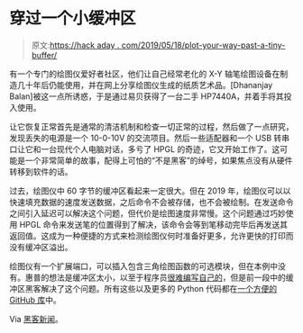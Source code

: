 # 穿过一个小缓冲区

> 原文:[https://hack aday . com/2019/05/18/plot-your-way-past-a-tiny-buffer/](https://hackaday.com/2019/05/18/plot-your-way-past-a-tiny-buffer/)

有一个专门的绘图仪爱好者社区，他们让自己经常老化的 X-Y 轴笔绘图设备在制造几十年后仍能使用，并在网上分享绘图仪生成的纸质艺术品。[Dhananjay Balan]被这一点所诱惑，于是通过易贝获得了一台二手 HP7440A，并着手将其投入使用。

让它恢复正常首先是通常的清洁机制和检查一切正常的过程，然后做了一点研究，发现丢失的电源是一个 10-0-10V 的交流项目。然后一些适配器和一个 USB 转串口让它和一台现代个人电脑对话，多亏了 HPGL 的奇迹，它又开始工作了。这可能是一个非常简单的故事，配得上可怕的“不是黑客”的绰号，如果焦点没有从硬件转移到软件的话。

过去，绘图仪中 60 字节的缓冲区看起来一定很大。但在 2019 年，绘图仪可以以快速填充数据的速度发送数据，之后命令不会被存储，也不会被绘制。在发送命令之间引入延迟可以解决这个问题，但代价是绘图速度非常慢。这个问题通过巧妙使用 HPGL 命令来发送笔的位置得到了解决，该命令会等到笔移动完毕后再发送其返回值。这成为一种便捷的方式来检测绘图仪何时准备好更多，允许更快的打印而没有缓冲区溢出。

绘图仪有一个扩展端口，可以插入包含三角绘图函数的可选模块，但在本例中没有。惠普的想法是缓冲区太小，以至于程序员[很难编写自己的](https://support.hp.com/us-en/document/bpp01354)，但是前一段中的缓冲区黑客解决了这个问题。所有这些以及更多的 Python 代码都在[一个方便的 GitHub 库](https://github.com/dbalan/plotter-scripts)中。

Via [黑客新闻](https://news.ycombinator.com/item?id=19889004)。